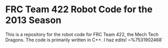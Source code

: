 FRC Team 422 Robot Code for the 2013 Season
===========================================

This is a repository for the robot code for FRC Team 422, the Mech Tech
Dragons. The code is primarily written in C++.
I haz edits!
~%7531902468`
